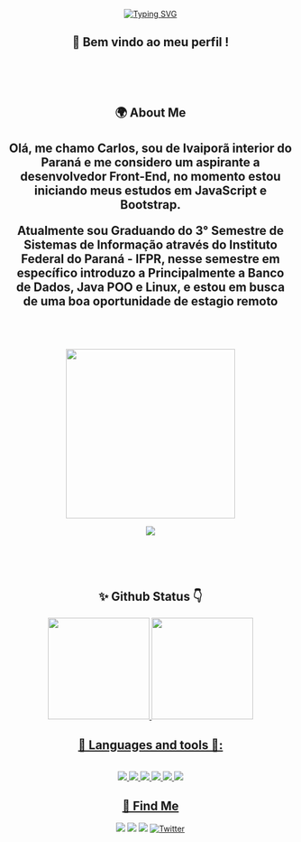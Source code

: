 <div align="center">

[![Typing SVG](https://readme-typing-svg.herokuapp.com?size=35&duration=5000&color=FF58C4&center=true&width=800&lines=Olá,+Meu+nome+é+Carlos;Aspirante+a+dev.Front+End;+Graduando+em+Sistemas+de+Informação+IFPR;A+procura+de+um+Estagio+Remoto)](https://git.io/typing-svg)
  
<h2> 🥽 Bem vindo ao meu perfil ! </h2>

<br>
<br>
<br>
  
<div>
  
<h2> 🌍 About Me <h2>

<p>Olá, me chamo Carlos, sou de Ivaiporã interior do Paraná e me considero um aspirante a desenvolvedor Front-End, no momento estou iniciando meus estudos em JavaScript e Bootstrap.</p>

<p>Atualmente sou Graduando do 3° Semestre de Sistemas de Informação através do Instituto Federal do Paraná - IFPR, nesse semestre em específico introduzo a Principalmente a Banco de Dados, Java POO e Linux, e estou em busca de uma boa oportunidade de estagio remoto</p>
  
</div>
  
<br>
<br>
<br>

<img height="300" src="https://user-images.githubusercontent.com/60597290/151966205-54a50cb6-2401-49bc-992c-dd926c8ecd09.svg"/>
  
![](https://komarev.com/ghpvc/?username=CarlosC4rvalho&color=blueviolet&label=Profile+Views)

<br>
<br>
<br>

<h2> ✨ Github Status 👇 </h2>
<div align="center">  
  <a href="https://github.com/CarlosC4rvalho">
  <img height="180em" src="https://github-readme-stats.vercel.app/api?username=CarlosC4rvalho&show_icons=true&theme=dracula&include_all_commits=true&count_private=true"/>
  <img height="180em" src="https://github-readme-stats.vercel.app/api/top-langs/?username=CarlosC4rvalho&layout=compact&langs_count=7&theme=dracula"/>
</div>

<h2> 💜 Languages and tools 💜: </h2>

<div style="display: inline_block"><br>
  <img src="https://img.icons8.com/color/65/000000/html-5--v1.png"/>
  <img src="https://img.icons8.com/color/65/000000/css3.png"/>
  <img src="https://img.icons8.com/fluency/65/000000/visual-studio-code-2019.png"/>
  <img src="https://img.icons8.com/color/65/000000/bootstrap.png"/>
  <img src="https://img.icons8.com/color/65/000000/javascript--v1.png"/>
  <img src="https://img.icons8.com/color/65/null/sass.png"/>
  <!-- 
  <img src="https://img.icons8.com/color/65/null/sass-avatar.png"/>
  <img src="https://img.icons8.com/color/65/000000/c-plus-plus-logo.png"/>
  <img src="https://img.icons8.com/fluency/65/000000/typescript.png"/>
  <img src="https://img.icons8.com/color/65/000000/react-native.png"/>
  <img src="https://img.icons8.com/color/65/000000/python--v1.png"/>
  -->
</div>

<h2> 📩 Find Me </h2>

<div>
  <a href="https://instagram.com/carlos_c4rvalho" target="_blank"><img src="https://img.shields.io/badge/-Instagram-%23E4405F?style=for-the-badge&logo=instagram&logoColor=white" target="_blank"></a>
  <a href = "mailto:contatoccarvalhodasilva777@gmail.com"><img src="https://img.shields.io/badge/Gmail-D14836?style=for-the-badge&logo=gmail&logoColor=white" target="_blank"></a>
  <a href="https://www.linkedin.com/in/carloscarvalho22" target="_blank"><img src="https://img.shields.io/badge/-LinkedIn-%230077B5?style=for-the-badge&logo=linkedin&logoColor=white" target="_blank"></a> 
  <a href="https://twitter.com/Carlos_c4rvalho" target="_blank"><img alt="Twitter" src="https://img.shields.io/badge/twitter-%231DA1F2.svg?&style=for-the-badge&logo=twitter&logoColor=white" /></a> 
</div>

<!--
![Snake animation](https://github.com/CarlosC4rvalho/CarlosC4rvalho/blob/output/github-contribution-grid-snake.svg)
-->
